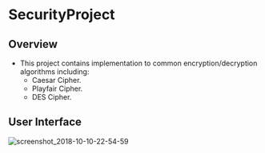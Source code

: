 # SecurityProject

## Overview
* This project contains implementation to common encryption/decryption algorithms including:
    * Caesar Cipher.
    * Playfair Cipher.
    * DES Cipher.

## User Interface

![screenshot_2018-10-10-22-54-59](https://user-images.githubusercontent.com/27894818/46765719-07c6a680-cce0-11e8-87bc-e16965afdcab.png)


